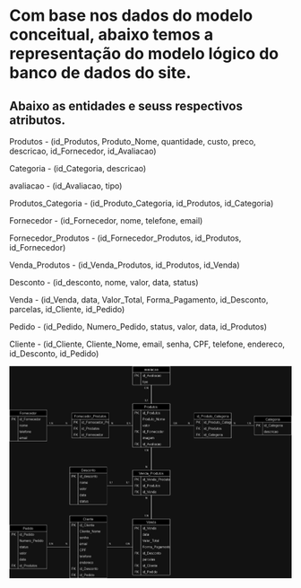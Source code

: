 # Com base nos dados do modelo conceitual, abaixo temos a representação do modelo lógico do banco de dados do site.

## Abaixo as entidades e seuss respectivos atributos.

Produtos - (id_Produtos, Produto_Nome, quantidade, custo, preco, descricao, id_Fornecedor, id_Avaliacao)

Categoria - (id_Categoria, descricao)

avaliacao - (id_Avaliacao, tipo)

Produtos_Categoria - (id_Produto_Categoria, id_Produtos, id_Categoria)

Fornecedor - (id_Fornecedor, nome, telefone, email)

Fornecedor_Produtos - (id_Fornecedor_Produtos, id_Produtos, id_Fornecedor)

Venda_Produtos - (id_Venda_Produtos, id_Produtos, id_Venda)

Desconto - (id_desconto, nome, valor, data, status)

Venda - (id_Venda, data, Valor_Total, Forma_Pagamento, id_Desconto, parcelas, id_Cliente, id_Pedido)

Pedido - (id_Pedido, Numero_Pedido, status, valor, data, id_Produtos)

Cliente - (id_Cliente, Cliente_Nome, email, senha, CPF, telefone, endereco, id_Desconto, id_Pedido)

![Modelo Logico](https://github.com/uni9weslley/projeto_felipe/blob/main/Modelagem%20de%20dados/Modelo%20logico/logica.drawio.png)
